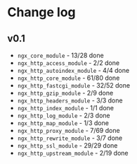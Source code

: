 # Change log

## v0.1

- `ngx_core_module` - 13/28 done
- `ngx_http_access_module` - 2/2 done
- `ngx_http_autoindex_module` - 4/4 done
- `ngx_http_core_module` - 61/80 done
- `ngx_http_fastcgi_module` - 32/52 done
- `ngx_http_gzip_module` - 2/9 done
- `ngx_http_headers_module` - 3/3 done
- `ngx_http_index_module` - 1/1 done
- `ngx_http_log_module` - 2/3 done
- `ngx_http_map_module` - 1/3 done
- `ngx_http_proxy_module` - 7/69 done
- `ngx_http_rewrite_module` - 3/7 done
- `ngx_http_ssl_module` - 29/29 done
- `ngx_http_upstream_module` - 2/19 done
